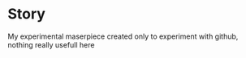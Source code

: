 # Story
My experimental maserpiece
created only to experiment with github, nothing really usefull here
